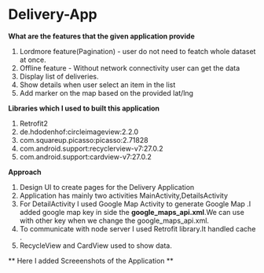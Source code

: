 # Delivery-App

**What are the features that the given application provide**

1) Lordmore feature(Pagination) - user do not need to featch whole dataset at once.
2) Offline feature - Without network connectivity user can get the data
3) Display list of deliveries.
4) Show details when user select an item in the list
5) Add marker on the map based on the provided lat/lng


**Libraries which I used to built this application**

1) Retrofit2 
2) de.hdodenhof:circleimageview:2.2.0 
3) com.squareup.picasso:picasso:2.71828 
4) com.android.support:recyclerview-v7:27.0.2 
5) com.android.support:cardview-v7:27.0.2 

**Approach**

1) Design UI to create pages for the Delivery Application
2) Application has mainly two activities MainActivity,DetailsActivity
3) For DetailActivity I used Google Map Activity to generate Google Map .I added google map key in side the **google_maps_api.xml**.We can use with other key when we change the google_maps_api.xml.
4) To communicate with node server I used Retrofit library.It handled cache .
5) RecycleView and CardView used to show data.


** Here I added Screeenshots of the Application **




